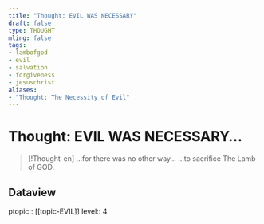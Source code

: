 ```yaml
---
title: "Thought: EVIL WAS NECESSARY"
draft: false
type: THOUGHT
mling: false
tags:
- lambofgod
- evil
- salvation
- forgiveness
- jesuschrist
aliases:
- "Thought: The Necessity of Evil"
---
```

# Thought: EVIL WAS NECESSARY…
> [!Thought-en]
> …for there was no other way…
>…to sacrifice The Lamb of GOD.

## Dataview
ptopic:: [[topic-EVIL]]
level:: 4
